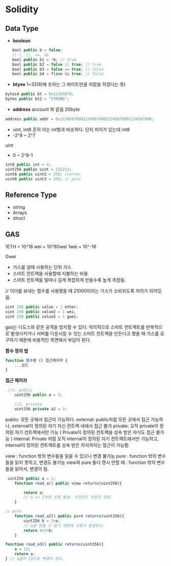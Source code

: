 # Solidity

## Data Type
 - **boolean**
 ```js
    bool public b = false;
    // !, ||, ==, &&
    bool public b1 = !b; // true
    bool public b2 = false || true; // true
    bool public b3 = false == true; // false
    bool public b4 = flase && true; // false
```

 - **btyes** 1~32(뒤에 숫자는 그 바이트만큼 저장을 하겠다는 뜻)
 ```js
bytes4 public bt = 0x12345678;
bytes public bt2 = "STRING";
 ```

 - **address**
 account 와 같음 20byte
 ```js
address public addr = 0x1234567890123456789012345678901234567890;
 ```
 - uint, int8
 흔히 아는 int형과 비슷하다. 단지 차이가 있는데
 int8
 - -2^8 ~ 2^7

uint
 - 0 ~ 2^8-1
```js
int8 public int = 4;
uint256 public uint = 132213;
uint8 public uint2 = 256; //error
uint8 public uint3 = 255; // pass
```

## Reference Type
 - string
 - Arrays
 - struct


## GAS
1ETH = 10^18 wei = 10^9Gwei
1wei = 10^-18

Gwei
- 가스를 낼때 사용하는 단위
가스
 - 스마트 컨트랙을 사용할때 지불하는 비용
 - 스마트 컨트랙을 얼마나 길게 복잡하게 만들수록 높게 측정됨.

// 이더를 보내는 함수를 사용했을 때 21000이라는 가스가 소비되도록 저의가 되어있음.

```js
uint 256 public value = 1 ether;
uint 256 public value2 = 1 wei;
uint 256 public value3 = 1 gwei;
```

gas는 디도스와 같은 공격을 방지할 수 있다.
악의적으로 스마트 컨트랙트를 반복적으로 발생시키거나
서버를 다운시킬 수 잇는 스마트 컨트랙을 만든다고 했을 때
가스를 요구하기 때문에 비용적인 측면에서 부담이 된다.


**함수 정의 법**
```js
function 함수명 () 접근제어자 {
    ...코드
}
```

**접근 제어자**
```js
 //1. public
    uint256 public a = 5;

    //2. private
    uint256 private a2 = 3; 
```
public: 모든 곳에서 접근이 가능하다.
external: public처럼 모든 곳에서 접근 가능하나, external이 정의된 자기 자신 컨트랙 내에서 접근 불가
private: 오직 private이 정의된 자기 컨트랙에서만 가능 ( Private이 정의된 컨트랙을 상속 받은 자식도 접근 불가능 )
internal: Private 처럼 오직 internal이 정의된 자기 컨트랙트에서만 가능하고, internal이 정의된 컨트랙트를 상속 받은 자식까지는 접근이 가능함.

view : function 밖의 변수들을 읽을 수 있으나 변경 불가능
pure : function 밖의 변수들을 읽지 못하고, 변경도 불가능
view와 pure 둘다 명시 안할 때 : function 밖의 변수들을 읽어서, 변경이 됨.

```js
 uint256 public a = 1;
    function read_a() public view returns(uint256){

        return a;
        // a += 1하면 오류 발생. 수정코드 작성이 안됨.
    }
```

```js
// pure
    function read_a2() public pure returns(uint256){
        uint256 b = 1+a;
        // a를 읽을 수 없기 때문에 오류가 발생한다.
        return 4+2+b;
    }
```
```js
function read_a3() public returns(uint256){
    a = 13;
    return a;
} // a값이 13으로 변경이 된다.
```



